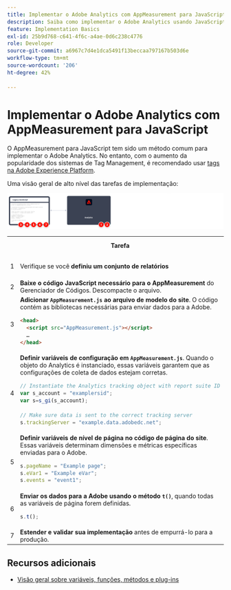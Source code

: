 ```yaml
---
title: Implementar o Adobe Analytics com AppMeasurement para JavaScript
description: Saiba como implementar o Adobe Analytics usando JavaScript sem um sistema de gerenciamento de tags.
feature: Implementation Basics
exl-id: 25b9d768-c641-4f6c-a4ae-0d6c238c4776
role: Developer
source-git-commit: a6967c7d4e1dca5491f13beccaa797167b503d6e
workflow-type: tm+mt
source-wordcount: '206'
ht-degree: 42%

---
```


# Implementar o Adobe Analytics com AppMeasurement para JavaScript

O AppMeasurement para JavaScript tem sido um método comum para implementar o Adobe Analytics. No entanto, com o aumento da popularidade dos sistemas de Tag Management, é recomendado usar [tags na Adobe Experience Platform](../launch/overview.md).

Uma visão geral de alto nível das tarefas de implementação:

![Como implementar o Adobe Analytics com AppMeasurement para Javascript, conforme descrito nesta seção.](../assets/appmeasurement-annotated.png)

<table>

<tr>
<th style="width:5%"></th><th style="width:75%"><b>Tarefa</b></th><th style="width:20%"><b>Mais informações</b></th>
</tr>

<tr>
<td>1</td><td>Verifique se você <b>definiu um conjunto de relatórios</b></td><td><a href="../../admin/tools/manage-rs/report-suites-admin.md">Gerenciador do conjunto de relatórios</a></td>
</tr>

<tr>
<td>2</td><td><b>Baixe o código JavaScript necessário para o AppMeasurement</b> do Gerenciador de Códigos. Descompacte o arquivo.</td><td><a href="../../admin/tools/code-manager-admin.md">Gerenciador de código</a></td>
</tr>

<tr>
<td>3</td><td><b>Adicionar <code>AppMeasurement.js</code> ao arquivo de modelo do site</b>. O código contém as bibliotecas necessárias para enviar dados para a Adobe.

```html
<head>
  <script src="AppMeasurement.js"></script>
  …
</head>
```

</td><td></td>
</tr>

<tr>
<td>4</td><td><b>Definir variáveis de configuração em <code>AppMeasurement.js</code></b>. Quando o objeto do Analytics é instanciado, essas variáveis garantem que as configurações de coleta de dados estejam corretas.

```JavaScript
// Instantiate the Analytics tracking object with report suite ID
var s_account = "examplersid";
var s=s_gi(s_account);
 
// Make sure data is sent to the correct tracking server
s.trackingServer = "example.data.adobedc.net";
```

</td><td><a href="../vars/config-vars/configuration-variables.md">Variáveis de configuração</a></td>
</tr>

<tr>
<td>5</td><td><b>Definir variáveis de nível de página no código de página do site</b>. Essas variáveis determinam dimensões e métricas específicas enviadas para o Adobe.

```js
s.pageName = "Example page";
s.eVar1 = "Example eVar";
s.events = "event1";
```

</td><td><a href="../vars/page-vars/page-variables.md">Variáveis de página</a></td>
</tr>

<tr>
<td>6</td><td><b>Enviar os dados para a Adobe usando o método <code>t()</code></b>, quando todas as variáveis de página forem definidas.

```js
s.t();
```

</td><td><a href="../vars/functions/t-method.md">método t()</a></td>
</tr>

<tr>
<td>7</td><td><b>Estender e validar sua implementação</b> antes de empurrá-lo para a produção.</b></td><td></td>
</tr>

</table>

## Recursos adicionais

- [Visão geral sobre variáveis, funções, métodos e plug-ins](../vars/overview.md)
